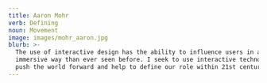 ```yaml
---
title: Aaron Mohr
verb: Defining
noun: Movement
image: images/mohr_aaron.jpg
blurb: >-
  The use of interactive design has the ability to influence users in a more
  immersive way than ever seen before. I seek to use interactive technologies to
  push the world forward and help to define our role within 21st century design.
---
```

